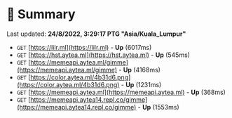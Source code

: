 # 📖 Summary
Last updated: **24/8/2022, 3:29:17 PTG "Asia/Kuala_Lumpur"**

- `GET` [https://lilr.ml](https://lilr.ml) - **Up** (6017ms)
- `GET` [https://hst.aytea.ml](https://hst.aytea.ml) - **Up** (545ms)
- `GET` [https://memeapi.aytea.ml/gimme](https://memeapi.aytea.ml/gimme) - **Up** (4168ms)
- `GET` [https://color.aytea.ml/4b31d6.png](https://color.aytea.ml/4b31d6.png) - **Up** (1231ms)
- `GET` [https://memeapi.aytea.ml](https://memeapi.aytea.ml) - **Up** (368ms)
- `GET` [https://memeapi.aytea14.repl.co/gimme](https://memeapi.aytea14.repl.co/gimme) - **Up** (1553ms)
